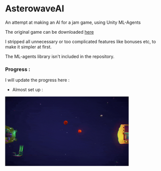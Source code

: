 # AsterowaveAI
An attempt at making an AI for a jam game, using Unity ML-Agents

The original game can be downloaded [here](https://globalgamejam.org/2017/games/asterowave)

I stripped all unnecessary or too complicated features like bonuses etc, to make it simpler at first.

The ML-agents library isn't included in the repository.

### Progress :

I will update the progress here :

- Almost set up :

<img src="progress/progress_01.gif" width="400" />
